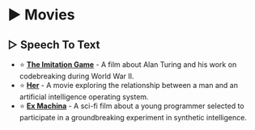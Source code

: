 # ► Movies

## ▷ Speech To Text

* ⭐ **[The Imitation Game](https://www.imdb.com/title/tt2084970/)** - A film about Alan Turing and his work on codebreaking during World War II.
* ⭐ **[Her](https://www.imdb.com/title/tt1798709/)** - A movie exploring the relationship between a man and an artificial intelligence operating system.
* ⭐ **[Ex Machina](https://www.imdb.com/title/tt0470752/)** - A sci-fi film about a young programmer selected to participate in a groundbreaking experiment in synthetic intelligence.
